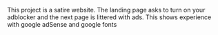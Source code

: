 This project is a satire website. The landing page asks to turn on your adblocker and the next page is littered with ads. This shows experience with google adSense and google fonts